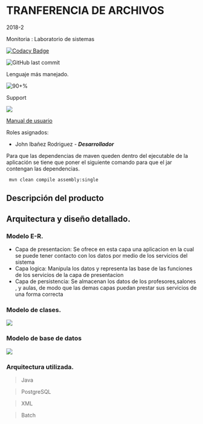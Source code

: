 
# TRANFERENCIA DE ARCHIVOS
2018-2

Monitoria : Laboratorio de sistemas

[![Codacy Badge](https://api.codacy.com/project/badge/Grade/df36f470f0cb447c865a2f7f6e22fab1)](https://www.codacy.com/app/CrkJohn/fileTransfer?utm_source=github.com&amp;utm_medium=referral&amp;utm_content=CrkJohn/fileTransfer&amp;utm_campaign=Badge_Grade)


![GitHub last commit](https://img.shields.io/github/last-commit/CrkJohn/fileTransfer.svg?style=for-the-badge)


Lenguaje más manejado.

![90+%]( https://img.shields.io/github/languages/top/crkJohn/fileTransfer.svg?style=for-the-badge&colorB=red)

Support

![](https://img.shields.io/badge/platform-windows-lightgrey.svg?colorB=blue)



[Manual de usuario](https://docs.google.com/document/d/1CxQ-NMGng1kGssjFT_YPGZijAlIYz-U_l1hMQ3G2B8c/edit?usp=sharing)

Roles asignados:
	
 - John Ibañez Rodriguez  - 	 ***Desarrollador***

Para que las dependencias de maven queden dentro del ejecutable de la aplicación se tiene que poner el siguiente comando para que el jar contengan las dependencias.
```
 mvn clean compile assembly:single
```

## Descripción del producto




## Arquitectura y diseño detallado. 

### Modelo  E-R.

 - Capa de presentacion:
	 Se ofrece en esta capa una aplicacion en la cual se puede tener contacto con los datos por medio de los servicios del sistema
 - Capa logica:
 Manipula los datos y representa las base de las funciones de los servicios de la capa de presentacion
 - Capa de persistencia:
 Se almacenan los datos de los profesores,salones ,  y aulas, de modo que las demas capas puedan prestar sus servicios de una forma correcta

### Modelo de clases.

![](https://github.com/CrkJohn/fileTransfer/blob/master/img/DiagramaExtendidoEntites.png)
### Modelo de base de datos

![](https://github.com/CrkJohn/fileTransfer/blob/master/img/Base%20De%20datos.PNG)

### Arquitectura utilizada.

> Java

> PostgreSQL

> XML

> Batch








